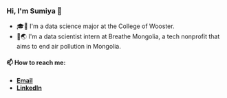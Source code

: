 ### Hi, I'm Sumiya 👋

- 🎓🏫 I'm a data science major at the College of Wooster.
- 🌱🌏 I'm a data scientist intern at Breathe Mongolia, a tech nonprofit that aims to end air pollution in Mongolia. 


#### 📫 How to reach me: 
* [__Email__](mailto:sganbaatar23@wooster.edu) 
* [__LinkedIn__](https://www.linkedin.com/in/sumiya-ii/) 
